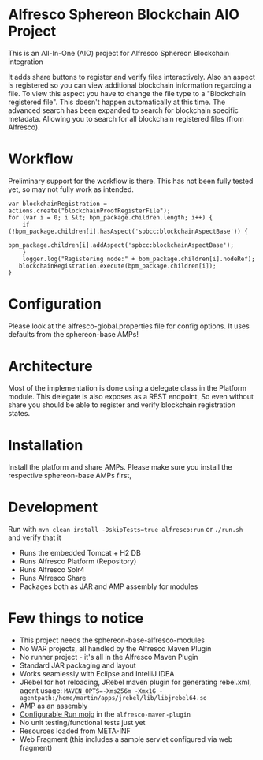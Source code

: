 # Alfresco Sphereon Blockchain AIO Project

This is an All-In-One (AIO) project for Alfresco Sphereon Blockchain integration 

It adds share buttons to register and verify files interactively. Also an aspect is registered so you can view additional blockchain information regarding a file. To view this aspect you have to change the file type to a "Blockchain registered file". This doesn't happen automatically at this time.
The advanced search has been expanded to search for blockchain specific metadata. Allowing you to search for all blockchain registered files (from Alfresco).

# Workflow
Preliminary support for the workflow is there. This has not been fully tested yet, so may not fully work as intended.

```
var blockchainRegistration = actions.create("blockchainProofRegisterFile");
for (var i = 0; i &lt; bpm_package.children.length; i++) {
    if (!bpm_package.children[i].hasAspect('spbcc:blockchainAspectBase')) {
        bpm_package.children[i].addAspect('spbcc:blockchainAspectBase');
    }
    logger.log("Registering node:" + bpm_package.children[i].nodeRef);
   blockchainRegistration.execute(bpm_package.children[i]);
}
```

# Configuration
Please look at the alfresco-global.properties file for config options. It uses defaults from the sphereon-base AMPs!

# Architecture
Most of the implementation is done using a delegate class in the Platform module. This delegate is also exposes as a REST endpoint, So even without share you should be able to register and verify blockchain registration states.


# Installation
Install the platform and share AMPs. Please make sure you install the respective sphereon-base AMPs first,

# Development
Run with `mvn clean install -DskipTests=true alfresco:run` or `./run.sh` and verify that it 

 * Runs the embedded Tomcat + H2 DB 
 * Runs Alfresco Platform (Repository)
 * Runs Alfresco Solr4
 * Runs Alfresco Share
 * Packages both as JAR and AMP assembly for modules
 
# Few things to notice

 * This project needs the sphereon-base-alfresco-modules
 * No WAR projects, all handled by the Alfresco Maven Plugin 
 * No runner project - it's all in the Alfresco Maven Plugin
 * Standard JAR packaging and layout
 * Works seamlessly with Eclipse and IntelliJ IDEA
 * JRebel for hot reloading, JRebel maven plugin for generating rebel.xml, agent usage: `MAVEN_OPTS=-Xms256m -Xmx1G -agentpath:/home/martin/apps/jrebel/lib/libjrebel64.so`
 * AMP as an assembly
 * [Configurable Run mojo](https://github.com/Alfresco/alfresco-sdk/blob/sdk-3.0/plugins/alfresco-maven-plugin/src/main/java/org/alfresco/maven/plugin/RunMojo.java) in the `alfresco-maven-plugin`
 * No unit testing/functional tests just yet
 * Resources loaded from META-INF
 * Web Fragment (this includes a sample servlet configured via web fragment)
 
   
  
 
